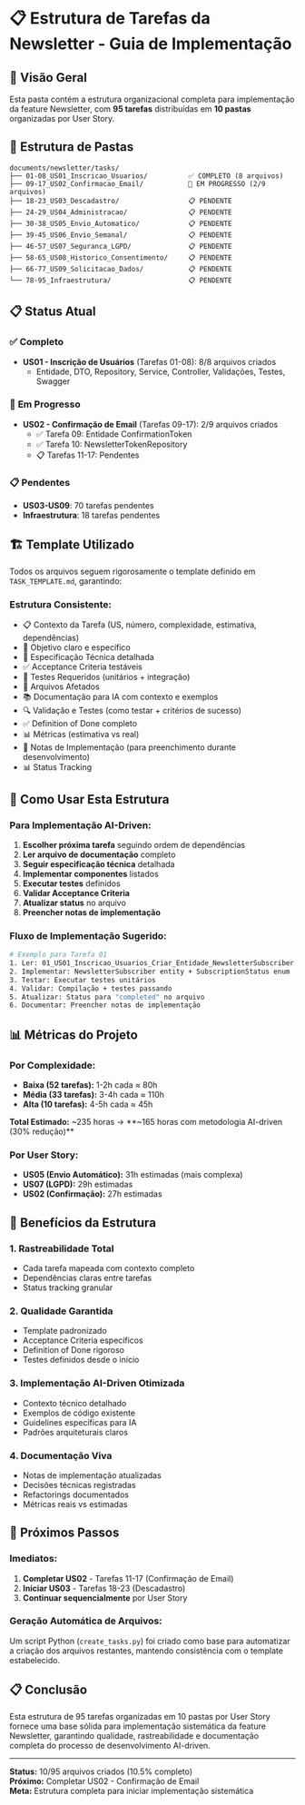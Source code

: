 # 📋 Estrutura de Tarefas da Newsletter - Guia de Implementação

## 🎯 Visão Geral

Esta pasta contém a estrutura organizacional completa para implementação da feature Newsletter, com **95 tarefas** distribuídas em **10 pastas** organizadas por User Story.

## 📁 Estrutura de Pastas

```
documents/newsletter/tasks/
├── 01-08_US01_Inscricao_Usuarios/          ✅ COMPLETO (8 arquivos)
├── 09-17_US02_Confirmacao_Email/           🔄 EM PROGRESSO (2/9 arquivos)
├── 18-23_US03_Descadastro/                 📋 PENDENTE
├── 24-29_US04_Administracao/               📋 PENDENTE  
├── 30-38_US05_Envio_Automatico/            📋 PENDENTE
├── 39-45_US06_Envio_Semanal/               📋 PENDENTE
├── 46-57_US07_Seguranca_LGPD/              📋 PENDENTE
├── 58-65_US08_Historico_Consentimento/     📋 PENDENTE
├── 66-77_US09_Solicitacao_Dados/           📋 PENDENTE
└── 78-95_Infraestrutura/                   📋 PENDENTE
```

## 📋 Status Atual

### ✅ **Completo**
- **US01 - Inscrição de Usuários** (Tarefas 01-08): 8/8 arquivos criados
  - Entidade, DTO, Repository, Service, Controller, Validações, Testes, Swagger

### 🔄 **Em Progresso**  
- **US02 - Confirmação de Email** (Tarefas 09-17): 2/9 arquivos criados
  - ✅ Tarefa 09: Entidade ConfirmationToken
  - ✅ Tarefa 10: NewsletterTokenRepository
  - 📋 Tarefas 11-17: Pendentes

### 📋 **Pendentes**
- **US03-US09**: 70 tarefas pendentes
- **Infraestrutura**: 18 tarefas pendentes

## 🏗️ Template Utilizado

Todos os arquivos seguem rigorosamente o template definido em `TASK_TEMPLATE.md`, garantindo:

### **Estrutura Consistente:**
- 📋 Contexto da Tarefa (US, número, complexidade, estimativa, dependências)
- 🎯 Objetivo claro e específico
- 📝 Especificação Técnica detalhada
- ✅ Acceptance Criteria testáveis
- 🧪 Testes Requeridos (unitários + integração)
- 🔗 Arquivos Afetados
- 📚 Documentação para IA com contexto e exemplos
- 🔍 Validação e Testes (como testar + critérios de sucesso)
- ✅ Definition of Done completo
- 📊 Métricas (estimativa vs real)
- 📝 Notas de Implementação (para preenchimento durante desenvolvimento)
- 📊 Status Tracking

## 🚀 Como Usar Esta Estrutura

### **Para Implementação AI-Driven:**

1. **Escolher próxima tarefa** seguindo ordem de dependências
2. **Ler arquivo de documentação** completo
3. **Seguir especificação técnica** detalhada
4. **Implementar componentes** listados
5. **Executar testes** definidos
6. **Validar Acceptance Criteria**
7. **Atualizar status** no arquivo
8. **Preencher notas de implementação**

### **Fluxo de Implementação Sugerido:**

```bash
# Exemplo para Tarefa 01
1. Ler: 01_US01_Inscricao_Usuarios_Criar_Entidade_NewsletterSubscriber.md
2. Implementar: NewsletterSubscriber entity + SubscriptionStatus enum
3. Testar: Executar testes unitários
4. Validar: Compilação + testes passando
5. Atualizar: Status para "completed" no arquivo
6. Documentar: Preencher notas de implementação
```

## 📊 Métricas do Projeto

### **Por Complexidade:**
- **Baixa (52 tarefas):** 1-2h cada ≈ 80h
- **Média (33 tarefas):** 3-4h cada ≈ 110h  
- **Alta (10 tarefas):** 4-5h cada ≈ 45h

**Total Estimado:** ~235 horas → **~165 horas com metodologia AI-driven (30% redução)**

### **Por User Story:**
- **US05 (Envio Automático):** 31h estimadas (mais complexa)
- **US07 (LGPD):** 29h estimadas  
- **US02 (Confirmação):** 27h estimadas

## 🎯 Benefícios da Estrutura

### **1. Rastreabilidade Total**
- Cada tarefa mapeada com contexto completo
- Dependências claras entre tarefas
- Status tracking granular

### **2. Qualidade Garantida**
- Template padronizado
- Acceptance Criteria específicos
- Definition of Done rigoroso
- Testes definidos desde o início

### **3. Implementação AI-Driven Otimizada**
- Contexto técnico detalhado
- Exemplos de código existente
- Guidelines específicas para IA
- Padrões arquiteturais claros

### **4. Documentação Viva**
- Notas de implementação atualizadas
- Decisões técnicas registradas
- Refactorings documentados
- Métricas reais vs estimadas

## 🔧 Próximos Passos

### **Imediatos:**
1. **Completar US02** - Tarefas 11-17 (Confirmação de Email)
2. **Iniciar US03** - Tarefas 18-23 (Descadastro)
3. **Continuar sequencialmente** por User Story

### **Geração Automática de Arquivos:**
Um script Python (`create_tasks.py`) foi criado como base para automatizar a criação dos arquivos restantes, mantendo consistência com o template estabelecido.

## 📋 Conclusão

Esta estrutura de 95 tarefas organizadas em 10 pastas por User Story fornece uma base sólida para implementação sistemática da feature Newsletter, garantindo qualidade, rastreabilidade e documentação completa do processo de desenvolvimento AI-driven.

---

**Status:** 10/95 arquivos criados (10.5% completo)  
**Próximo:** Completar US02 - Confirmação de Email  
**Meta:** Estrutura completa para iniciar implementação sistemática